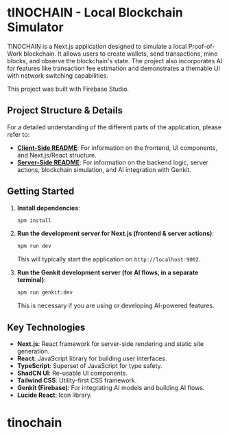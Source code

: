 # tINOCHAIN - Local Blockchain Simulator

TINOCHAIN is a Next.js application designed to simulate a local Proof-of-Work blockchain. It allows users to create wallets, send transactions, mine blocks, and observe the blockchain's state. The project also incorporates AI for features like transaction fee estimation and demonstrates a themable UI with network switching capabilities.

This project was built with Firebase Studio.

## Project Structure & Details

For a detailed understanding of the different parts of the application, please refer to:

*   **[Client-Side README](./README-Client.md)**: For information on the frontend, UI components, and Next.js/React structure.
*   **[Server-Side README](./README-Server.md)**: For information on the backend logic, server actions, blockchain simulation, and AI integration with Genkit.

## Getting Started

1.  **Install dependencies**:
    ```bash
    npm install
    ```
2.  **Run the development server for Next.js (frontend & server actions)**:
    ```bash
    npm run dev
    ```
    This will typically start the application on `http://localhost:9002`.

3.  **Run the Genkit development server (for AI flows, in a separate terminal)**:
    ```bash
    npm run genkit:dev
    ```
    This is necessary if you are using or developing AI-powered features.

## Key Technologies

*   **Next.js**: React framework for server-side rendering and static site generation.
*   **React**: JavaScript library for building user interfaces.
*   **TypeScript**: Superset of JavaScript for type safety.
*   **ShadCN UI**: Re-usable UI components.
*   **Tailwind CSS**: Utility-first CSS framework.
*   **Genkit (Firebase)**: For integrating AI models and building AI flows.
*   **Lucide React**: Icon library.
# tinochain
